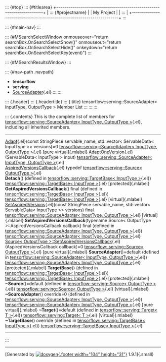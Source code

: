 ::: {#top}
::: {#titlearea}
+-----------------------------------------------------------------------+
| ::: {#projectname}                                                    |
| My Project                                                            |
| :::                                                                   |
+-----------------------------------------------------------------------+
:::

::: {#main-nav}
:::

::: {#MSearchSelectWindow onmouseover="return searchBox.OnSearchSelectShow()" onmouseout="return searchBox.OnSearchSelectHide()" onkeydown="return searchBox.OnSearchSelectKey(event)"}
:::

::: {#MSearchResultsWindow}
:::

::: {#nav-path .navpath}
-   **tensorflow**
-   **serving**
-   [SourceAdapter](classtensorflow_1_1serving_1_1SourceAdapter.html){.el}
:::
:::

::: {.header}
::: {.headertitle}
::: {.title}
tensorflow::serving::SourceAdapter\< InputType, OutputType \> Member
List
:::
:::
:::

::: {.contents}
This is the complete list of members for
[tensorflow::serving::SourceAdapter\< InputType, OutputType
\>](classtensorflow_1_1serving_1_1SourceAdapter.html){.el}, including
all inherited members.

  --------------------------------------------------------------------------------------------------------------------------------------------------------------------------------------------------------------------------------------------- ------------------------------------------------------------------------------------------------------------------------ -------------------------
  [Adapt](classtensorflow_1_1serving_1_1SourceAdapter.html#a7c960f8493040fc8cb0766e4c2cebf60){.el}(const StringPiece servable\_name, std::vector\< ServableData\< InputType \>\> versions)=0                                                    [tensorflow::serving::SourceAdapter\< InputType, OutputType \>](classtensorflow_1_1serving_1_1SourceAdapter.html){.el}   [pure virtual]{.mlabel}
  [AdaptOneVersion](classtensorflow_1_1serving_1_1SourceAdapter.html#acb3ad719a856c7bb0085df33438c4986){.el}(ServableData\< InputType \> input)                                                                                                 [tensorflow::serving::SourceAdapter\< InputType, OutputType \>](classtensorflow_1_1serving_1_1SourceAdapter.html){.el}   
  [AspiredVersionsCallback](classtensorflow_1_1serving_1_1Source.html#aeb281087e1478b0ff4a74e3f60496c6f){.el} typedef                                                                                                                           [tensorflow::serving::Source\< OutputType \>](classtensorflow_1_1serving_1_1Source.html){.el}                            
  **Detach**() (defined in [tensorflow::serving::TargetBase\< InputType \>](classtensorflow_1_1serving_1_1TargetBase.html){.el})                                                                                                                [tensorflow::serving::TargetBase\< InputType \>](classtensorflow_1_1serving_1_1TargetBase.html){.el}                     [protected]{.mlabel}
  **GetAspiredVersionsCallback**() final (defined in [tensorflow::serving::TargetBase\< InputType \>](classtensorflow_1_1serving_1_1TargetBase.html){.el})                                                                                      [tensorflow::serving::TargetBase\< InputType \>](classtensorflow_1_1serving_1_1TargetBase.html){.el}                     [virtual]{.mlabel}
  [SetAspiredVersions](classtensorflow_1_1serving_1_1SourceAdapter.html#a9775d0a39269efb319a0dbd94862f183){.el}(const StringPiece servable\_name, std::vector\< ServableData\< InputType \>\> versions) final                                   [tensorflow::serving::SourceAdapter\< InputType, OutputType \>](classtensorflow_1_1serving_1_1SourceAdapter.html){.el}   [virtual]{.mlabel}
  **SetAspiredVersionsCallback**(typename Source\< OutputType \>::AspiredVersionsCallback callback) final (defined in [tensorflow::serving::SourceAdapter\< InputType, OutputType \>](classtensorflow_1_1serving_1_1SourceAdapter.html){.el})   [tensorflow::serving::SourceAdapter\< InputType, OutputType \>](classtensorflow_1_1serving_1_1SourceAdapter.html){.el}   
  [Source\< OutputType \>::SetAspiredVersionsCallback](classtensorflow_1_1serving_1_1Source.html#a70d7f3b3ab429deb777d4672c0cec447){.el}(AspiredVersionsCallback callback)=0                                                                    [tensorflow::serving::Source\< OutputType \>](classtensorflow_1_1serving_1_1Source.html){.el}                            [pure virtual]{.mlabel}
  **SourceAdapter**()=default (defined in [tensorflow::serving::SourceAdapter\< InputType, OutputType \>](classtensorflow_1_1serving_1_1SourceAdapter.html){.el})                                                                               [tensorflow::serving::SourceAdapter\< InputType, OutputType \>](classtensorflow_1_1serving_1_1SourceAdapter.html){.el}   [protected]{.mlabel}
  **TargetBase**() (defined in [tensorflow::serving::TargetBase\< InputType \>](classtensorflow_1_1serving_1_1TargetBase.html){.el})                                                                                                            [tensorflow::serving::TargetBase\< InputType \>](classtensorflow_1_1serving_1_1TargetBase.html){.el}                     [protected]{.mlabel}
  **\~Source**()=default (defined in [tensorflow::serving::Source\< OutputType \>](classtensorflow_1_1serving_1_1Source.html){.el})                                                                                                             [tensorflow::serving::Source\< OutputType \>](classtensorflow_1_1serving_1_1Source.html){.el}                            [virtual]{.mlabel}
  **\~SourceAdapter**() override=0 (defined in [tensorflow::serving::SourceAdapter\< InputType, OutputType \>](classtensorflow_1_1serving_1_1SourceAdapter.html){.el})                                                                          [tensorflow::serving::SourceAdapter\< InputType, OutputType \>](classtensorflow_1_1serving_1_1SourceAdapter.html){.el}   [pure virtual]{.mlabel}
  **\~Target**()=default (defined in [tensorflow::serving::Target\< T \>](classtensorflow_1_1serving_1_1Target.html){.el})                                                                                                                      [tensorflow::serving::Target\< T \>](classtensorflow_1_1serving_1_1Target.html){.el}                                     [virtual]{.mlabel}
  **\~TargetBase**() override (defined in [tensorflow::serving::TargetBase\< InputType \>](classtensorflow_1_1serving_1_1TargetBase.html){.el})                                                                                                 [tensorflow::serving::TargetBase\< InputType \>](classtensorflow_1_1serving_1_1TargetBase.html){.el}                     
  --------------------------------------------------------------------------------------------------------------------------------------------------------------------------------------------------------------------------------------------- ------------------------------------------------------------------------------------------------------------------------ -------------------------
:::

------------------------------------------------------------------------

[Generated by [![doxygen](doxygen.svg){.footer width="104"
height="31"}](https://www.doxygen.org/index.html) 1.9.1]{.small}
